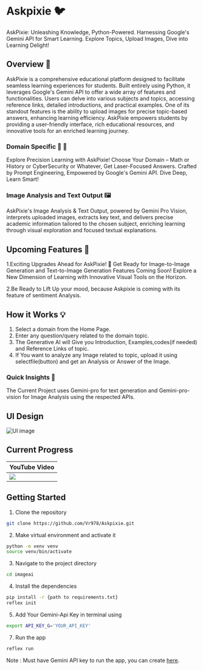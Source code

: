 # Askpixie 🐦

AskPixie: Unleashing Knowledge, Python-Powered. Harnessing Google's Gemini API for Smart Learning. Explore Topics, Upload Images, Dive into Learning Delight!

## Overview 🚀

AskPixie is a comprehensive educational platform designed to facilitate seamless learning experiences for students. Built entirely using Python, it leverages Google's Gemini API to offer a wide array of features and functionalities. Users can delve into various subjects and topics, accessing reference links, detailed introductions, and practical examples. One of its standout features is the ability to upload images for precise topic-based answers, enhancing learning efficiency. AskPixie empowers students by providing a user-friendly interface, rich educational resources, and innovative tools for an enriched learning journey.

### Domain Specific 💪 💪

Explore Precision Learning with AskPixie! Choose Your Domain – Math or History or CyberSecurity or Whatever, Get Laser-Focused Answers. Crafted by Prompt Engineering, Empowered by Google's Gemini API. Dive Deep, Learn Smart!

### Image Analysis and Text Output 🖼

AskPixie's Image Analysis & Text Output, powered by Gemini Pro Vision, interprets uploaded images, extracts key text, and delivers precise academic information tailored to the chosen subject, enriching learning through visual exploration and focused textual explanations.

## Upcoming Features 🏃

1.Exciting Upgrades Ahead for AskPixie! 🚀 Get Ready for Image-to-Image Generation and Text-to-Image Generation Features Coming Soon! Explore a New Dimension of Learning with Innovative Visual Tools on the Horizon.

2.Be Ready to Lift Up your mood, because Askpixie is coming with its feature of sentiment Analysis.

## How it Works 💡

1. Select a domain from the Home Page.
2. Enter any question/query related to the domain topic.
3. The Generative AI will Give you Introduction, Examples,codes(if needed) and Reference Links of topic.
4. If You want to analyze any Image related to topic, upload it using selectfile(button) and get an Analysis or Answer of the Image.

### Quick Insights 👊

The Current Project uses Gemini-pro for text generation and Gemini-pro-vision for Image Analysis using the respected APIs.

## UI Design
![UI image](./Askpixie/assets/UI.png)

## Current Progress
| YouTube Video |
|----------------|
|<a href="#"><img src="#"/></a>


## Getting Started

1. Clone the repository
```bash
git clone https://github.com/Vr978/Askpixie.git
```

2. Make virtual environment and activate it
```bash
python -m venv venv
source venv/bin/activate
```

3. Navigate to the project directory
```bash
cd imageai
``` 

4. Install the dependencies
```bash
pip install -r {path to requirements.txt}
reflex init
```
5. Add Your Gemini-Api Key
in terminal using
```bash
export API_KEY_G='YOUR_API_KEY'
```

7. Run the app
```bash
reflex run
```
Note : Must have Gemini API key to run the app, you can create [here](https://ai.google.dev/).













